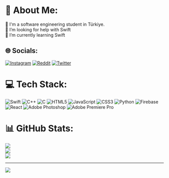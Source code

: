 # 💫 About Me:
🔭 I'm a software engineering student in Türkiye.<br>🤝 I’m looking for help with Swift<br>🌱 I’m currently learning Swift 


## 🌐 Socials:
[![Instagram](https://img.shields.io/badge/Instagram-%23E4405F.svg?logo=Instagram&logoColor=white)](https://instagram.com/sefeoz) [![Reddit](https://img.shields.io/badge/Reddit-%23FF4500.svg?logo=Reddit&logoColor=white)](https://reddit.com/user/kelboiindahoood) [![Twitter](https://img.shields.io/badge/Twitter-%231DA1F2.svg?logo=Twitter&logoColor=white)](https://twitter.com/sefeoz) 

# 💻 Tech Stack:
![Swift](https://img.shields.io/badge/swift-F54A2A?style=for-the-badge&logo=swift&logoColor=white) ![C++](https://img.shields.io/badge/c++-%2300599C.svg?style=for-the-badge&logo=c%2B%2B&logoColor=white) ![C](https://img.shields.io/badge/c-%2300599C.svg?style=for-the-badge&logo=c&logoColor=white) ![HTML5](https://img.shields.io/badge/html5-%23E34F26.svg?style=for-the-badge&logo=html5&logoColor=white) ![JavaScript](https://img.shields.io/badge/javascript-%23323330.svg?style=for-the-badge&logo=javascript&logoColor=%23F7DF1E) ![CSS3](https://img.shields.io/badge/css3-%231572B6.svg?style=for-the-badge&logo=css3&logoColor=white) ![Python](https://img.shields.io/badge/python-3670A0?style=for-the-badge&logo=python&logoColor=ffdd54) ![Firebase](https://img.shields.io/badge/firebase-%23039BE5.svg?style=for-the-badge&logo=firebase) ![React](https://img.shields.io/badge/react-%2320232a.svg?style=for-the-badge&logo=react&logoColor=%2361DAFB) ![Adobe Photoshop](https://img.shields.io/badge/adobephotoshop-%2331A8FF.svg?style=for-the-badge&logo=adobephotoshop&logoColor=white) ![Adobe Premiere Pro](https://img.shields.io/badge/Adobe%20Premiere%20Pro-9999FF.svg?style=for-the-badge&logo=Adobe%20Premiere%20Pro&logoColor=white)
# 📊 GitHub Stats:
![](https://github-readme-stats.vercel.app/api?username=kelboindaserver&theme=blue-green&hide_border=false&include_all_commits=false&count_private=true)<br/>
![](https://github-readme-streak-stats.herokuapp.com/?user=kelboindaserver&theme=blue-green&hide_border=false)<br/>
![](https://github-readme-stats.vercel.app/api/top-langs/?username=kelboindaserver&theme=blue-green&hide_border=false&include_all_commits=false&count_private=true&layout=compact)

---
[![](https://visitcount.itsvg.in/api?id=kelboindaserver&icon=0&color=1)](https://visitcount.itsvg.in)

<!-- Proudly created with GPRM ( https://gprm.itsvg.in ) -->
